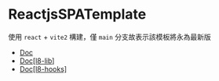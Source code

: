 # ReactjsSPATemplate

使用 `react` + `vite2` 構建，僅 `main` 分支故表示該模板將永為最新版

* [Doc]()  
* [Doc[l8-lib]](https://github.com/frank575/js-lib.git)
* [Doc[l8-hooks]](https://github.com/frank575/react-hooks.git)

